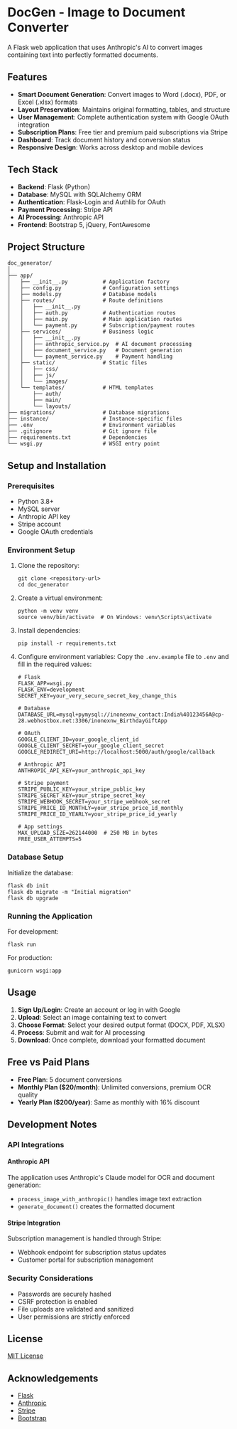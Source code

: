 # DocGen - Image to Document Converter

A Flask web application that uses Anthropic's AI to convert images containing text into perfectly formatted documents.

## Features

- **Smart Document Generation**: Convert images to Word (.docx), PDF, or Excel (.xlsx) formats
- **Layout Preservation**: Maintains original formatting, tables, and structure
- **User Management**: Complete authentication system with Google OAuth integration
- **Subscription Plans**: Free tier and premium paid subscriptions via Stripe
- **Dashboard**: Track document history and conversion status
- **Responsive Design**: Works across desktop and mobile devices

## Tech Stack

- **Backend**: Flask (Python)
- **Database**: MySQL with SQLAlchemy ORM
- **Authentication**: Flask-Login and Authlib for OAuth
- **Payment Processing**: Stripe API
- **AI Processing**: Anthropic API
- **Frontend**: Bootstrap 5, jQuery, FontAwesome

## Project Structure

```
doc_generator/
│
├── app/
│   ├── __init__.py           # Application factory
│   ├── config.py             # Configuration settings
│   ├── models.py             # Database models
│   ├── routes/               # Route definitions
│   │   ├── __init__.py
│   │   ├── auth.py           # Authentication routes
│   │   ├── main.py           # Main application routes
│   │   └── payment.py        # Subscription/payment routes
│   ├── services/             # Business logic
│   │   ├── __init__.py
│   │   ├── anthropic_service.py  # AI document processing
│   │   ├── document_service.py   # Document generation
│   │   └── payment_service.py    # Payment handling
│   ├── static/               # Static files
│   │   ├── css/
│   │   ├── js/
│   │   └── images/
│   └── templates/            # HTML templates
│       ├── auth/
│       ├── main/
│       └── layouts/
├── migrations/               # Database migrations
├── instance/                 # Instance-specific files
├── .env                      # Environment variables
├── .gitignore                # Git ignore file
├── requirements.txt          # Dependencies
└── wsgi.py                   # WSGI entry point
```

## Setup and Installation

### Prerequisites

- Python 3.8+
- MySQL server
- Anthropic API key
- Stripe account
- Google OAuth credentials

### Environment Setup

1. Clone the repository:
   ```
   git clone <repository-url>
   cd doc_generator
   ```

2. Create a virtual environment:
   ```
   python -m venv venv
   source venv/bin/activate  # On Windows: venv\Scripts\activate
   ```

3. Install dependencies:
   ```
   pip install -r requirements.txt
   ```

4. Configure environment variables:
   Copy the `.env.example` file to `.env` and fill in the required values:
   ```
   # Flask
   FLASK_APP=wsgi.py
   FLASK_ENV=development
   SECRET_KEY=your_very_secure_secret_key_change_this

   # Database
   DATABASE_URL=mysql+pymysql://inonexnw_contact:India%40123456A@cp-28.webhostbox.net:3306/inonexnw_BirthdayGiftApp

   # OAuth
   GOOGLE_CLIENT_ID=your_google_client_id
   GOOGLE_CLIENT_SECRET=your_google_client_secret
   GOOGLE_REDIRECT_URI=http://localhost:5000/auth/google/callback

   # Anthropic API 
   ANTHROPIC_API_KEY=your_anthropic_api_key

   # Stripe payment
   STRIPE_PUBLIC_KEY=your_stripe_public_key
   STRIPE_SECRET_KEY=your_stripe_secret_key
   STRIPE_WEBHOOK_SECRET=your_stripe_webhook_secret
   STRIPE_PRICE_ID_MONTHLY=your_stripe_price_id_monthly
   STRIPE_PRICE_ID_YEARLY=your_stripe_price_id_yearly

   # App settings
   MAX_UPLOAD_SIZE=262144000  # 250 MB in bytes
   FREE_USER_ATTEMPTS=5
   ```

### Database Setup

Initialize the database:

```
flask db init
flask db migrate -m "Initial migration"
flask db upgrade
```

### Running the Application

For development:
```
flask run
```

For production:
```
gunicorn wsgi:app
```

## Usage

1. **Sign Up/Login**: Create an account or log in with Google
2. **Upload**: Select an image containing text to convert
3. **Choose Format**: Select your desired output format (DOCX, PDF, XLSX)
4. **Process**: Submit and wait for AI processing
5. **Download**: Once complete, download your formatted document

## Free vs Paid Plans

- **Free Plan**: 5 document conversions
- **Monthly Plan ($20/month)**: Unlimited conversions, premium OCR quality
- **Yearly Plan ($200/year)**: Same as monthly with 16% discount

## Development Notes

### API Integrations

#### Anthropic API
The application uses Anthropic's Claude model for OCR and document generation:
- `process_image_with_anthropic()` handles image text extraction
- `generate_document()` creates the formatted document

#### Stripe Integration
Subscription management is handled through Stripe:
- Webhook endpoint for subscription status updates
- Customer portal for subscription management

### Security Considerations

- Passwords are securely hashed
- CSRF protection is enabled
- File uploads are validated and sanitized
- User permissions are strictly enforced

## License

[MIT License](LICENSE)

## Acknowledgements

- [Flask](https://flask.palletsprojects.com/)
- [Anthropic](https://www.anthropic.com/)
- [Stripe](https://stripe.com/)
- [Bootstrap](https://getbootstrap.com/)